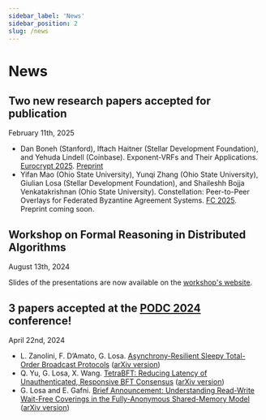 ```yaml
---
sidebar_label: 'News'
sidebar_position: 2
slug: /news
---
```


# News

## Two new research papers accepted for publication
February 11th, 2025

* Dan Boneh (Stanford), Iftach Haitner (Stellar Development Foundation), and Yehuda Lindell (Coinbase). Exponent-VRFs and Their Applications. [Eurocrypt 2025](https://eurocrypt.iacr.org/2025/). [Preprint](https://eprint.iacr.org/2024/397)
* Yifan Mao (Ohio State University), Yunqi Zhang (Ohio State University), Giulian Losa (Stellar Development Foundation), and Shaileshh Bojja Venkatakrishnan (Ohio State University). Constellation: Peer-to-Peer Overlays for Federated Byzantine Agreement Systems. [FC 2025](https://fc25.ifca.ai/). Preprint coming soon.

## Workshop on Formal Reasoning in Distributed Algorithms
August 13th, 2024

Slides of the presentations are now available on the [workshop's website](https://frida-2024.github.io/).

## 3 papers accepted at the [PODC 2024](https://www.podc.org/podc2024/) conference!
April 22nd, 2024

* L. Zanolini, F. D’Amato, G. Losa. [Asynchrony-Resilient Sleepy Total-Order Broadcast Protocols](https://dl.acm.org/doi/10.1145/3662158.3662779) ([arXiv version](https://arxiv.org/abs/2309.05347))
* Q. Yu, G. Losa, X. Wang. [TetraBFT: Reducing Latency of Unauthenticated, Responsive BFT Consensus](https://dl.acm.org/doi/abs/10.1145/3662158.3662783) ([arXiv version](https://arxiv.org/abs/2405.02615))
* G. Losa and E. Gafni. [Brief Announcement: Understanding Read-Write Wait-Free Coverings in the Fully-Anonymous Shared-Memory Model](https://dl.acm.org/doi/10.1145/3662158.3662786) ([arXiv version](https://arxiv.org/abs/2405.03573))

